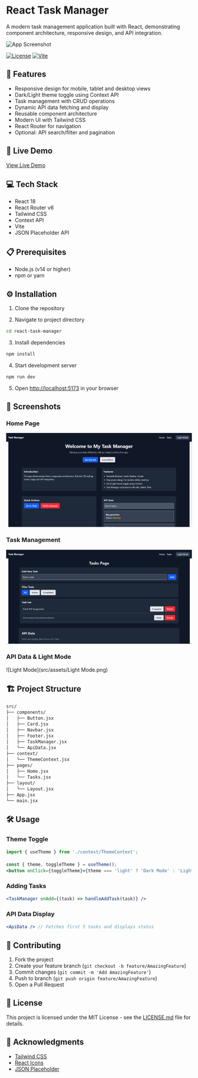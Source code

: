 # React Task Manager

A modern task management application built with React, demonstrating component architecture, responsive design, and API integration.

![App Screenshot](./screenshots/app-preview.png)

[![License](https://img.shields.io/badge/license-MIT-green)](LICENSE.md)  [![Vite](https://img.shields.io/badge/Vite-4.0-blue)](https://vitejs.dev)

## 🌟 Features

* Responsive design for mobile, tablet and desktop views
* Dark/Light theme toggle using Context API
* Task management with CRUD operations
* Dynamic API data fetching and display
* Reusable component architecture
* Modern UI with Tailwind CSS
* React Router for navigation
* Optional: API search/filter and pagination

## 🚀 Live Demo
[View Live Demo](https://react-js-jsx-and-css-mastering-fron-nine-sandy.vercel.app/)


## 💻 Tech Stack

* React 18
* React Router v6
* Tailwind CSS
* Context API
* Vite
* JSON Placeholder API

## 📋 Prerequisites

* Node.js (v14 or higher)
* npm or yarn

## ⚙️ Installation

1. Clone the repository


2. Navigate to project directory

```bash
cd react-task-manager
```

3. Install dependencies

```bash
npm install
```

4. Start development server

```bash
npm run dev
```

5. Open [http://localhost:5173](http://localhost:5173) in your browser

## 📱 Screenshots

### Home Page

![Home Page](src/assets/Home.png)

### Task Management

![Tasks Page](src/assets/Tasks.png)

### API Data & Light Mode

![Light Mode](src/assets/Light Mode.png)

## 🏗️ Project Structure

```
src/
├── components/
│   ├── Button.jsx
│   ├── Card.jsx
│   ├── Navbar.jsx
│   ├── Footer.jsx
│   ├── TaskManager.jsx
│   └── ApiData.jsx
├── context/
│   └── ThemeContext.jsx
├── pages/
│   ├── Home.jsx
│   └── Tasks.jsx
├── layout/
│   └── Layout.jsx
├── App.jsx
└── main.jsx
```

## 🛠️ Usage

### Theme Toggle

```jsx
import { useTheme } from './context/ThemeContext';

const { theme, toggleTheme } = useTheme();
<button onClick={toggleTheme}>{theme === 'light' ? 'Dark Mode' : 'Light Mode'}</button>
```

### Adding Tasks

```jsx
<TaskManager onAdd={(task) => handleAddTask(task)} />
```

### API Data Display

```jsx
<ApiData /> // Fetches first 5 tasks and displays status
```

## 📝 Contributing

1. Fork the project
2. Create your feature branch (`git checkout -b feature/AmazingFeature`)
3. Commit changes (`git commit -m 'Add AmazingFeature'`)
4. Push to branch (`git push origin feature/AmazingFeature`)
5. Open a Pull Request

## 📜 License

This project is licensed under the MIT License - see the [LICENSE.md](LICENSE.md) file for details.

## 👏 Acknowledgments

* [Tailwind CSS](https://tailwindcss.com)
* [React Icons](https://react-icons.github.io/react-icons)
* [JSON Placeholder](https://jsonplaceholder.typicode.com)
